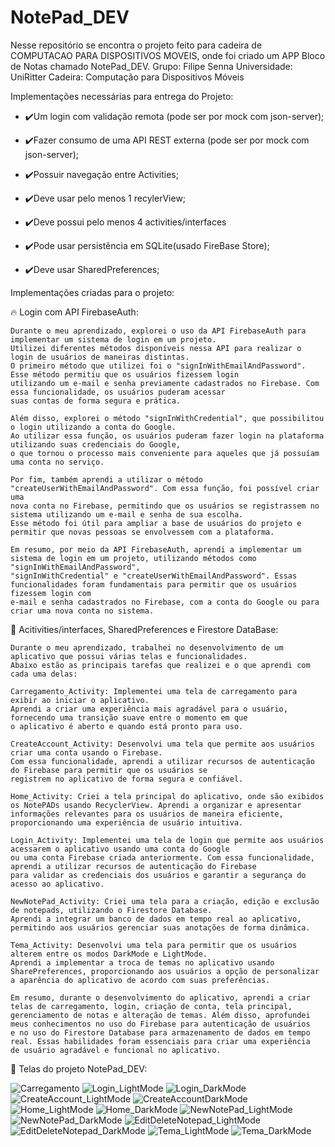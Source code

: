 # NotePad_DEV
Nesse repositório se encontra o projeto feito para cadeira de COMPUTACAO PARA DISPOSITIVOS MOVEIS, onde foi criado um APP Bloco de Notas chamado NotePad_DEV.
Grupo: Filipe Senna
Universidade: UniRitter
Cadeira: Computação para Dispositivos Móveis

Implementações necessárias para entrega do Projeto:

- ✔️Um login com validação remota (pode ser por mock com json-server);

- ✔️Fazer consumo de uma API REST externa (pode ser por mock com json-server);

- ✔️Possuir navegação entre Activities;

- ✔️Deve usar pelo menos 1 recylerView;

- ✔️Deve possui pelo menos 4 activities/interfaces

- ✔️Pode usar persistência em SQLite(usado FireBase Store);

- ✔️Deve usar SharedPreferences;

Implementações criadas para o projeto:


🔥 Login com API FirebaseAuth:

    Durante o meu aprendizado, explorei o uso da API FirebaseAuth para implementar um sistema de login em um projeto. 
    Utilizei diferentes métodos disponíveis nessa API para realizar o login de usuários de maneiras distintas.
    O primeiro método que utilizei foi o "signInWithEmailAndPassword". Esse método permitiu que os usuários fizessem login 
    utilizando um e-mail e senha previamente cadastrados no Firebase. Com essa funcionalidade, os usuários puderam acessar 
    suas contas de forma segura e prática.

    Além disso, explorei o método "signInWithCredential", que possibilitou o login utilizando a conta do Google. 
    Ao utilizar essa função, os usuários puderam fazer login na plataforma utilizando suas credenciais do Google, 
    o que tornou o processo mais conveniente para aqueles que já possuíam uma conta no serviço.

    Por fim, também aprendi a utilizar o método "createUserWithEmailAndPassword". Com essa função, foi possível criar uma
    nova conta no Firebase, permitindo que os usuários se registrassem no sistema utilizando um e-mail e senha de sua escolha. 
    Esse método foi útil para ampliar a base de usuários do projeto e permitir que novas pessoas se envolvessem com a plataforma.

    Em resumo, por meio da API FirebaseAuth, aprendi a implementar um sistema de login em um projeto, utilizando métodos como "signInWithEmailAndPassword",
    "signInWithCredential" e "createUserWithEmailAndPassword". Essas funcionalidades foram fundamentais para permitir que os usuários fizessem login com 
    e-mail e senha cadastrados no Firebase, com a conta do Google ou para criar uma nova conta no sistema.


📱 Acitivities/interfaces, SharedPreferences e Firestore DataBase:

    Durante o meu aprendizado, trabalhei no desenvolvimento de um aplicativo que possui várias telas e funcionalidades. 
    Abaixo estão as principais tarefas que realizei e o que aprendi com cada uma delas:

    Carregamento_Activity: Implementei uma tela de carregamento para exibir ao iniciar o aplicativo. 
    Aprendi a criar uma experiência mais agradável para o usuário, fornecendo uma transição suave entre o momento em que 
    o aplicativo é aberto e quando está pronto para uso.

    CreateAccount_Activity: Desenvolvi uma tela que permite aos usuários criar uma conta usando o Firebase. 
    Com essa funcionalidade, aprendi a utilizar recursos de autenticação do Firebase para permitir que os usuários se 
    registrem no aplicativo de forma segura e confiável.

    Home_Activity: Criei a tela principal do aplicativo, onde são exibidos os NotePADs usando RecyclerView. Aprendi a organizar e apresentar 
    informações relevantes para os usuários de maneira eficiente, proporcionando uma experiência de usuário intuitiva.

    Login_Activity: Implementei uma tela de login que permite aos usuários acessarem o aplicativo usando uma conta do Google
    ou uma conta Firebase criada anteriormente. Com essa funcionalidade, aprendi a utilizar recursos de autenticação do Firebase 
    para validar as credenciais dos usuários e garantir a segurança do acesso ao aplicativo.

    NewNotePad_Activity: Criei uma tela para a criação, edição e exclusão de notepads, utilizando o Firestore Database. 
    Aprendi a integrar um banco de dados em tempo real ao aplicativo, permitindo aos usuários gerenciar suas anotações de forma dinâmica.

    Tema_Activity: Desenvolvi uma tela para permitir que os usuários alterem entre os modos DarkMode e LightMode. 
    Aprendi a implementar a troca de temas no aplicativo usando SharePreferences, proporcionando aos usuários a opção de personalizar 
    a aparência do aplicativo de acordo com suas preferências.

    Em resumo, durante o desenvolvimento do aplicativo, aprendi a criar telas de carregamento, login, criação de conta, tela principal, 
    gerenciamento de notas e alteração de temas. Além disso, aprofundei meus conhecimentos no uso do Firebase para autenticação de usuários 
    e no uso do Firestore Database para armazenamento de dados em tempo real. Essas habilidades foram essenciais para criar uma experiência
    de usuário agradável e funcional no aplicativo.


🎉 Telas do projeto NotePad_DEV:

   
   ![Carregamento](https://github.com/sennafilipe42/NotePad_DEV/assets/54420330/037d2396-d7ef-4804-a4c4-f1d7b7078587)
   ![Login_LightMode](https://github.com/sennafilipe42/NotePad_DEV/assets/54420330/d87787cd-7c0c-4b98-8cc2-7f6f4f1d1318)
   ![Login_DarkMode](https://github.com/sennafilipe42/NotePad_DEV/assets/54420330/23d752eb-76df-408c-be10-03fd5fcaa1f0)
   ![CreateAccount_LightMode](https://github.com/sennafilipe42/NotePad_DEV/assets/54420330/ed457d5e-e11c-4c13-9a0d-990cb5caaad7)
   ![CreateAccountDarkMode](https://github.com/sennafilipe42/NotePad_DEV/assets/54420330/b829a822-136c-4b74-a547-2bd2bfd204a0)
   ![Home_LightMode](https://github.com/sennafilipe42/NotePad_DEV/assets/54420330/4e46d8b7-f50d-4450-a8e8-1bf6bdb9cff8)
   ![Home_DarkMode](https://github.com/sennafilipe42/NotePad_DEV/assets/54420330/24925270-a482-46fc-8a13-c02a1a3e9012)
   ![NewNotePad_LightMode](https://github.com/sennafilipe42/NotePad_DEV/assets/54420330/465c248b-a244-49eb-b88c-b2c9c6139a50)
   ![NewNotePad_DarkMode](https://github.com/sennafilipe42/NotePad_DEV/assets/54420330/7c490d78-c429-4a88-883a-e6743a88b006)
   ![EditDeleteNotepad_LightMode](https://github.com/sennafilipe42/NotePad_DEV/assets/54420330/fe310b25-d234-499b-904d-650d77ce32ee)
   ![EditDeleteNotepad_DarkMode](https://github.com/sennafilipe42/NotePad_DEV/assets/54420330/dedb77e8-1eae-4ec7-8949-9833fbfd1003)
   ![Tema_LightMode](https://github.com/sennafilipe42/NotePad_DEV/assets/54420330/80f1e142-51ad-498a-9316-97a75d11296f)
   ![Tema_DarkMode](https://github.com/sennafilipe42/NotePad_DEV/assets/54420330/03268f9a-1bb7-4494-8ad0-f82873e7d5a8)
 
   

